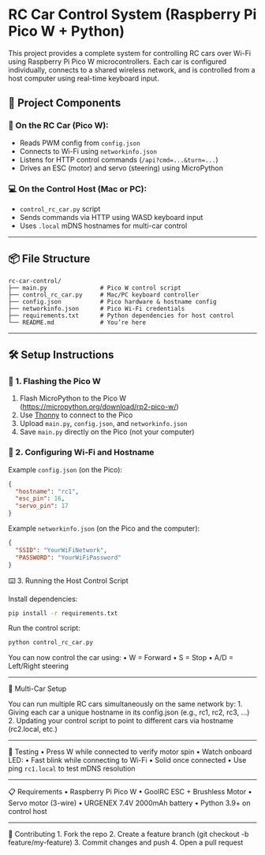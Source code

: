 # RC Car Control System (Raspberry Pi Pico W + Python)

This project provides a complete system for controlling RC cars over Wi-Fi using Raspberry Pi Pico W microcontrollers. Each car is configured individually, connects to a shared wireless network, and is controlled from a host computer using real-time keyboard input.

## 🚗 Project Components

### 🧠 On the RC Car (Pico W):
- Reads PWM config from `config.json`
- Connects to Wi-Fi using `networkinfo.json`
- Listens for HTTP control commands (`/api?cmd=...&turn=...`)
- Drives an ESC (motor) and servo (steering) using MicroPython

### 💻 On the Control Host (Mac or PC):
- `control_rc_car.py` script
- Sends commands via HTTP using WASD keyboard input
- Uses `.local` mDNS hostnames for multi-car control

---

## 📦 File Structure

```
rc-car-control/
├── main.py               # Pico W control script
├── control_rc_car.py     # Mac/PC keyboard controller
├── config.json           # Pico hardware & hostname config
├── networkinfo.json      # Pico Wi-Fi credentials
├── requirements.txt      # Python dependencies for host control
└── README.md             # You’re here
```

---

## 🛠️ Setup Instructions

### 🔧 1. Flashing the Pico W

1. Flash MicroPython to the Pico W (https://micropython.org/download/rp2-pico-w/)
2. Use [Thonny](https://thonny.org/) to connect to the Pico
3. Upload `main.py`, `config.json`, and `networkinfo.json`
4. Save `main.py` directly on the Pico (not your computer)

### 📡 2. Configuring Wi-Fi and Hostname

Example `config.json` (on the Pico):
```json
{
  "hostname": "rc1",
  "esc_pin": 16,
  "servo_pin": 17
}
```


Example `networkinfo.json` (on the Pico and the computer):
```json
{
  "SSID": "YourWiFiNetwork",
  "PASSWORD": "YourWiFiPassword"
}
```

⌨️ 3. Running the Host Control Script

Install dependencies:
```bash
pip install -r requirements.txt
```

Run the control script:
```bash
python control_rc_car.py
```

You can now control the car using:
	•	W = Forward
	•	S = Stop
	•	A/D = Left/Right steering

---

🚙 Multi-Car Setup

You can run multiple RC cars simultaneously on the same network by:
	1.	Giving each car a unique hostname in its config.json (e.g., rc1, rc2, rc3, …)
	2.	Updating your control script to point to different cars via hostname (rc2.local, etc.)

---

🧪 Testing
	•	Press W while connected to verify motor spin
	•	Watch onboard LED:
	•	Fast blink while connecting to Wi-Fi
	•	Solid once connected
	•	Use ping `rc1.local` to test mDNS resolution

---

📋 Requirements
	•	Raspberry Pi Pico W
	•	GoolRC ESC + Brushless Motor
	•	Servo motor (3-wire)
	•	URGENEX 7.4V 2000mAh battery
	•	Python 3.9+ on control host

---

🤝 Contributing
	1.	Fork the repo
	2.	Create a feature branch (git checkout -b feature/my-feature)
	3.	Commit changes and push
	4.	Open a pull request
